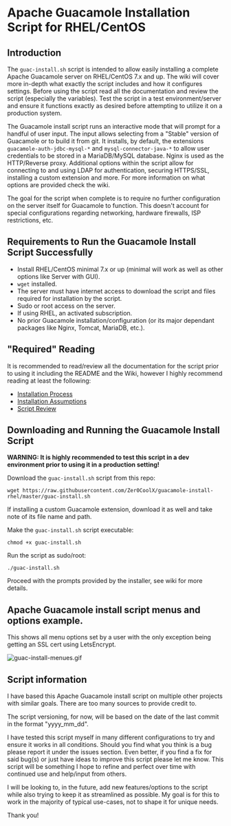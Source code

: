 # Apache Guacamole Installation Script for RHEL/CentOS
## Introduction
The `guac-install.sh` script is intended to allow easily installing a complete Apache Guacamole server on RHEL/CentOS 7.x and up. The wiki will cover more in-depth what exactly the script includes and how it configures settings. Before using the script read all the documentation and review the script (especially the variables). Test the script in a test environment/server and ensure it functions exactly as desired before attempting to utilize it on a production system.

The Guacamole install script runs an interactive mode that will prompt for a handful of user input. The input allows selecting from a "Stable" version of Guacamole or to build it from git. It installs, by default, the extensions `guacamole-auth-jdbc-mysql-*` and `mysql-connector-java-*` to allow user credentials to be stored in a MariaDB/MySQL database. Nginx is used as the HTTP/Reverse proxy. Additional options within the script allow for connecting to and using LDAP for authentication, securing HTTPS/SSL, installing a custom extension and more. For more information on what options are provided check the wiki.

The goal for the script when complete is to require no further configuration on the server itself for Guacamole to function. This doesn't account for special configurations regarding networking, hardware firewalls, ISP restrictions, etc.

## Requirements to Run the Guacamole Install Script Successfully
- Install RHEL/CentOS minimal 7.x or up (minimal will work as well as other options like Server with GUI).
- `wget` installed.
- The server must have internet access to download the script and files required for installation by the script.
- Sudo or root access on the server.
- If using RHEL, an activated subscription.
- No prior Guacamole installation/configuration (or its major dependant packages like Nginx, Tomcat, MariaDB, etc.).

## "Required" Reading
It is recommended to read/review all the documentation for the script prior to using it including the README and the Wiki, however I highly recommend reading at least the following:

- [Installation Process](https://github.com/Zer0CoolX/guacamole-install-rhel/wiki/Installation-Process,-Prompts-and-Options)
- [Installation Assumptions](https://github.com/Zer0CoolX/guacamole-install-rhel/wiki/Installation-Assumptions)
- [Script Review](https://github.com/Zer0CoolX/guacamole-install-rhel/wiki/Script-Review)

## Downloading and Running the Guacamole Install Script

**WARNING: It is highly recommended to test this script in a dev environment prior to using it in a production setting!**

Download the `guac-install.sh` script from this repo:
```
wget https://raw.githubusercontent.com/Zer0CoolX/guacamole-install-rhel/master/guac-install.sh
```
If installing a custom Guacamole extension, download it as well and take note of its file name and path.

Make the `guac-install.sh` script executable:
```
chmod +x guac-install.sh
```
Run the script as sudo/root:
```
./guac-install.sh
```
Proceed with the prompts provided by the installer, see wiki for more details.

## Apache Guacamole install script menus and options example.
This shows all menu options set by a user with the only exception being getting an SSL cert using LetsEncrypt.

![guac-install-menues.gif](https://github.com/Zer0CoolX/guacamole-install-rhel/blob/master/demo-resources/guac-install-menues.gif)

## Script information
I have based this Apache Guacamole install script on multiple other projects with similar goals. There are too many sources to provide credit to.

The script versioning, for now, will be based on the date of the last commit in the format "yyyy_mm_dd".

I have tested this script myself in many different configurations to try and ensure it works in all conditions. Should you find what you think is a bug please report it under the issues section. Even better, if you find a fix for said bug(s) or just have ideas to improve this script please let me know. This script will be something I hope to refine and perfect over time with continued use and help/input from others.

I will be looking to, in the future, add new features/options to the script while also trying to keep it as streamlined as possible. My goal is for this to work in the majority of typical use-cases, not to shape it for unique needs.

Thank you!
